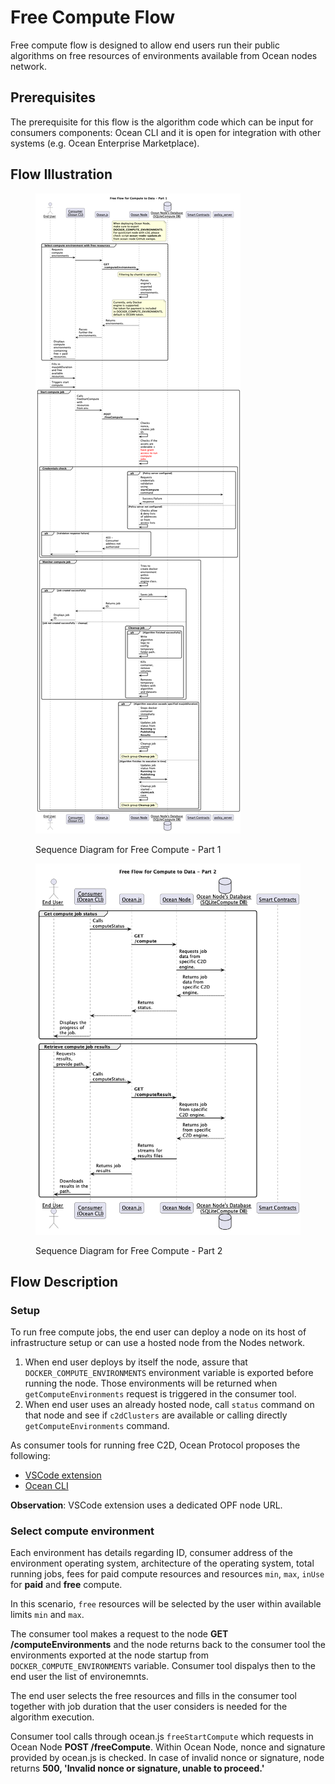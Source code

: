 # Free Compute Flow

Free compute flow is designed to allow end users run their public algorithms on free resources of environments available from Ocean nodes network.

## Prerequisites

The prerequisite for this flow is the algorithm code which can be input for consumers components: Ocean CLI and it is open for integration with other systems (e.g. Ocean Enterprise Marketplace).

## Flow Illustration

<figure><img src="../../.gitbook/assets/c2d/Free Flow for Compute to Data - Part 1.png" alt=""><figcaption><p>Sequence Diagram for Free Compute - Part 1</p></figcaption></figure>

<figure><img src="../../.gitbook/assets/c2d/Free Flow for Compute to Data - Part 2.png" alt=""><figcaption><p>Sequence Diagram for Free Compute - Part 2</p></figcaption></figure>

## Flow Description

### Setup
To run free compute jobs, the end user can deploy a node on its host of infrastructure setup or can use a hosted node from the Nodes network.
1. When end user deploys by itself the node, assure that `DOCKER_COMPUTE_ENVIRONMENTS` environment variable is exported before running the node. Those environments will be returned when `getComputeEnvironments` request is triggered in the consumer tool. 
2. When end user uses an already hosted node, call `status` command on that node and see if `c2dClusters` are available or calling directly `getComputeEnvironments` command.

As consumer tools for running free C2D, Ocean Protocol proposes the following:
- [VSCode extension](../vscode/README.md)
- [Ocean CLI](../ocean-cli/run-c2d.md)

**Observation**: VSCode extension uses a dedicated OPF node URL.

### Select compute environment
Each environment has details regarding ID, consumer address
of the environment operating system, architecture of the
operating system, total running jobs, fees for paid compute
resources and resources `min`, `max`, `inUse` for **paid** and **free** compute. 

In this scenario, `free` resources will be
selected by the user within available limits `min` and `max`.

The consumer tool makes a request to the node **GET /computeEnvironments** and the node returns back to the consumer tool the environments exported at the node startup from `DOCKER_COMPUTE_ENVIRONMENTS` variable. Consumer tool dispalys then to the end user the list of environemnts.

The end user selects the free resources and fills in the consumer tool together with job duration that the user considers is needed
for the algorithm execution.

Consumer tool calls through ocean.js `freeStartCompute` which requests in Ocean Node **POST /freeCompute**. Within Ocean Node,
nonce and signature provided by ocean.js is checked. In case of invalid nonce or signature, node returns __500, 'Invalid nonce or signature, unable to proceed.'__



